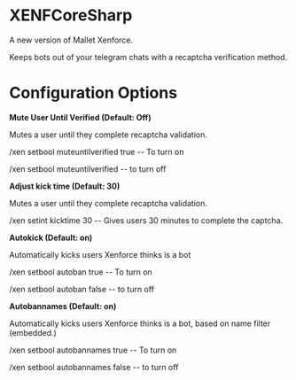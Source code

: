 # XENFCoreSharp

A new version of Mallet Xenforce.

Keeps bots out of your telegram chats with a recaptcha verification method.


# Configuration Options 


**Mute User Until Verified (Default: Off)**

Mutes a user until they complete recaptcha validation.


/xen setbool muteuntilverified true  -- To turn on 

/xen setbool muteuntilverified -- to turn off




**Adjust kick time (Default: 30)**

Mutes a user until they complete recaptcha validation.

/xen setint kicktime 30 -- Gives users 30 minutes to complete the captcha. 



**Autokick (Default: on)**

Automatically kicks users Xenforce thinks is a bot


/xen setbool autoban true  -- To turn on 

/xen setbool autoban false -- to turn off



**Autobannames (Default: on)**

Automatically kicks users Xenforce thinks is a bot, based on name filter (embedded.)


/xen setbool autobannames true  -- To turn on 

/xen setbool autobannames false -- to turn off












  

